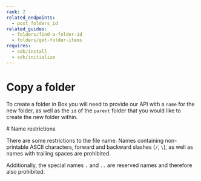 ```yaml
---
rank: 2
related_endpoints:
  - post_folders_id
related_guides:
  - folders/find-a-folder-id
  - folders/get-folder-items
requires:
  - sdk/install
  - sdk/initialize
---
```


# Copy a folder

To create a folder in Box you will need to provide our API with a `name` for the new folder, as well as the `id` of the `parent` folder that you would like to create the new folder within.

<Samples id='post_folder_id'></Sample>

<Message type='notice'>
  # Name restrictions
  
  There are some restrictions to the file name. Names containing non-printable ASCII characters, forward
  and backward slashes (`/`, `\`), as well as names with trailing spaces are prohibited.

  Additionally, the special names `.` and `..` are reserved names and therefore also prohibited.
</Message>